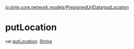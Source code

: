 [io.dyte.core.network.models](../index.md)/[PresignedUrlData](index.md)/[putLocation](put-location.md)

# putLocation


val [putLocation](put-location.md): [String](https://kotlinlang.org/api/latest/jvm/stdlib/kotlin/-string/index.html)
